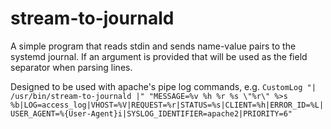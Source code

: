 # stream-to-journald

A simple program that reads stdin and sends name-value pairs to the systemd journal. If an argument is provided that will be used as the field separator when parsing lines.

Designed to be used with apache's pipe log commands, e.g.
`CustomLog "| /usr/bin/stream-to-journald |" "MESSAGE=%v %h %r %s \"%r\" %>s %b|LOG=access_log|VHOST=%V|REQUEST=%r|STATUS=%s|CLIENT=%h|ERROR_ID=%L|USER_AGENT=%{User-Agent}i|SYSLOG_IDENTIFIER=apache2|PRIORITY=6"`
